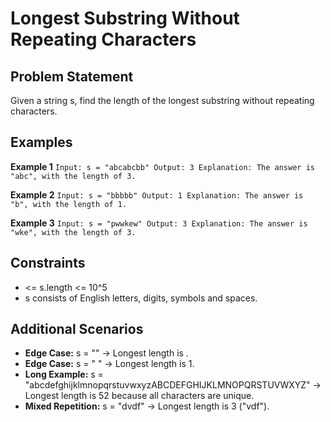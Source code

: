 ﻿# Longest Substring Without Repeating Characters

## Problem Statement
Given a string s, find the length of the longest substring without repeating characters.

## Examples

**Example 1**
`
Input: s = "abcabcbb"
Output: 3
Explanation: The answer is "abc", with the length of 3.
`

**Example 2**
`
Input: s = "bbbbb"
Output: 1
Explanation: The answer is "b", with the length of 1.
`

**Example 3**
`
Input: s = "pwwkew"
Output: 3
Explanation: The answer is "wke", with the length of 3.
`

## Constraints
-   <= s.length <= 10^5
- s consists of English letters, digits, symbols and spaces.

## Additional Scenarios
- **Edge Case:** s = "" → Longest length is  .
- **Edge Case:** s = " " → Longest length is 1.
- **Long Example:** 
  s = "abcdefghijklmnopqrstuvwxyzABCDEFGHIJKLMNOPQRSTUVWXYZ" → Longest length is 52 because all characters are unique.
- **Mixed Repetition:** s = "dvdf" → Longest length is 3 ("vdf").

